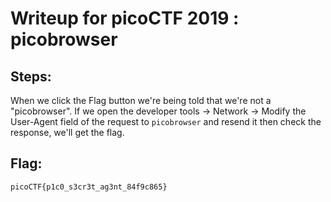 # Writeup for picoCTF 2019 : picobrowser
## Steps:
When we click the Flag button we're being told that we're not a "picobrowser". If we open the developer tools -> Network -> Modify the User-Agent field of the request to `picobrowser` and resend it then check the response, we'll get the flag. 

## Flag:
``` picoCTF{p1c0_s3cr3t_ag3nt_84f9c865} ```
